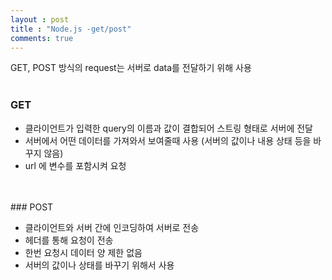 ```yaml
---
layout : post
title : "Node.js -get/post"
comments: true
---
```


GET, POST 방식의 request는 서버로 data를 전달하기 위해 사용
<br/>
<br/>
### GET

- 클라이언트가 입력한 query의 이름과 값이 결합되어 스트링 형태로 서버에 전달
- 서버에서 어떤 데이터를 가져와서 보여줄때 사용 (서버의 값이나 내용 상태 등을 바꾸지 않음)
- url 에 변수를 포함시켜 요청

<br/>
<br/>
### POST 

- 클라이언트와 서버 간에 인코딩하여 서버로 전송
- 헤더를 통해 요청이 전송
- 한번 요청시 데이터 양 제한 없음
- 서버의 값이나 상태를 바꾸기 위해서 사용


<br/>
<br/>


